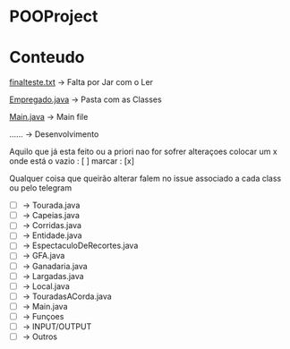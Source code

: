 #                       POOProject


#                       Conteudo
                        
[finalteste.txt]() -> Falta por Jar com o Ler

[Empregado.java](https://github.com/arctumn/POOProject/tree/master/src/com/POOProject) -> Pasta com as Classes

[Main.java](https://github.com/arctumn/POOProject/blob/master/src/com/POOProject/Main.java) -> Main file


...... -> Desenvolvimento

Aquilo que já esta feito ou a priori nao for sofrer alteraçoes colocar um x onde está o vazio : [ ] marcar : [x]

Qualquer coisa que queirão alterar falem no issue associado a cada class ou pelo telegram

- [ ] -> Tourada.java
- [ ] -> Capeias.java
- [ ] -> Corridas.java
- [ ] -> Entidade.java
- [ ] -> EspectaculoDeRecortes.java
- [ ] -> GFA.java
- [ ] -> Ganadaria.java
- [ ] -> Largadas.java
- [ ] -> Local.java
- [ ] -> TouradasACorda.java
- [ ] -> Main.java
- [ ] -> Funçoes
- [ ] -> INPUT/OUTPUT
- [ ] -> Outros
